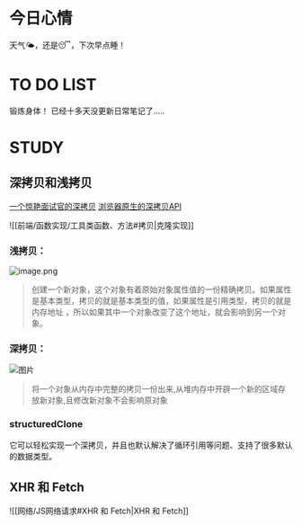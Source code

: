 # 今日心情
天气🌤，还是😴，下次早点睡！

# TO DO LIST
锻炼身体！
已经十多天没更新日常笔记了.....


# STUDY

## 深拷贝和浅拷贝
[一个惊艳面试官的深拷贝](https://mp.weixin.qq.com/s/ANjtVpcer23QqcJL6TF2tQ)
[浏览器原生的深拷贝API](https://mp.weixin.qq.com/s/ycYTW7mH7A5k74XZh-S18w)

![[前端/函数实现/工具类函数、方法#拷贝|克隆实现]]
### 浅拷贝：

![image.png](https://gitee.com/redtea25/note-img/raw/master/img/20231206113604.png)

> 创建一个新对象，这个对象有着原始对象属性值的一份精确拷贝。如果属性是基本类型，拷贝的就是基本类型的值，如果属性是引用类型，拷贝的就是内存地址 ，所以如果其中一个对象改变了这个地址，就会影响到另一个对象。
### 深拷贝：

![图片](https://gitee.com/redtea25/note-img/raw/master/img/640)

> 将一个对象从内存中完整的拷贝一份出来,从堆内存中开辟一个新的区域存放新对象,且修改新对象不会影响原对象
### structuredClone
它可以轻松实现一个深拷贝，并且也默认解决了循环引用等问题、支持了很多默认的数据类型。

## XHR 和 Fetch 
![[网络/JS网络请求#XHR 和 Fetch|XHR 和 Fetch]]


